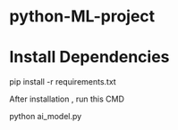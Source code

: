 # python-ML-project

# Install Dependencies

pip install -r requirements.txt

After installation , run this CMD

python ai_model.py
